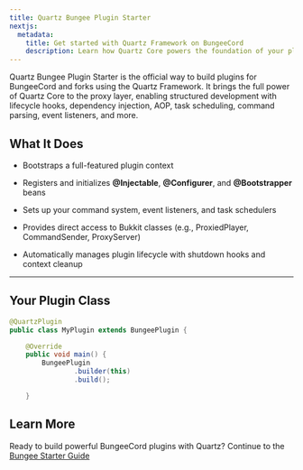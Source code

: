 ```yaml
---
title: Quartz Bungee Plugin Starter
nextjs:
  metadata:
    title: Get started with Quartz Framework on BungeeCord
    description: Learn how Quartz Core powers the foundation of your plugin's architecture.
---
```


Quartz Bungee Plugin Starter is the official way to build plugins for BungeeCord and forks using the Quartz Framework. It brings the full power of Quartz Core to the proxy layer, enabling structured development with lifecycle hooks, dependency injection, AOP, task scheduling, command parsing, event listeners, and more.

## What It Does

- Bootstraps a full-featured plugin context

- Registers and initializes **@Injectable**, **@Configurer**, and **@Bootstrapper** beans

- Sets up your command system, event listeners, and task schedulers

- Provides direct access to Bukkit classes (e.g., ProxiedPlayer, CommandSender, ProxyServer)

- Automatically manages plugin lifecycle with shutdown hooks and context cleanup

---

## Your Plugin Class

```java
@QuartzPlugin
public class MyPlugin extends BungeePlugin {

    @Override
    public void main() {
        BungeePlugin
                .builder(this)
                .build();

    }
```
## Learn More

Ready to build powerful BungeeCord plugins with Quartz? Continue to the [Bungee Starter Guide](/docs/plugin/bungee/quickstart)